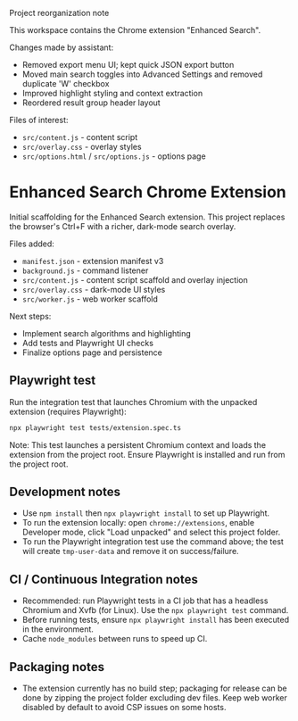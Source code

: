 Project reorganization note

This workspace contains the Chrome extension "Enhanced Search".

Changes made by assistant:
- Removed export menu UI; kept quick JSON export button
- Moved main search toggles into Advanced Settings and removed duplicate 'W' checkbox
- Improved highlight styling and context extraction
- Reordered result group header layout

Files of interest:
- `src/content.js` - content script
- `src/overlay.css` - overlay styles
- `src/options.html` / `src/options.js` - options page

# Enhanced Search Chrome Extension

Initial scaffolding for the Enhanced Search extension. This project replaces the browser's Ctrl+F with a richer, dark-mode search overlay.

Files added:
- `manifest.json` - extension manifest v3
- `background.js` - command listener
- `src/content.js` - content script scaffold and overlay injection
- `src/overlay.css` - dark-mode UI styles
- `src/worker.js` - web worker scaffold

Next steps:
- Implement search algorithms and highlighting
- Add tests and Playwright UI checks
- Finalize options page and persistence

Playwright test
----------------

Run the integration test that launches Chromium with the unpacked extension (requires Playwright):

```bash
npx playwright test tests/extension.spec.ts
```

Note: This test launches a persistent Chromium context and loads the extension from the project root. Ensure Playwright is installed and run from the project root.

Development notes
-----------------

- Use `npm install` then `npx playwright install` to set up Playwright.
- To run the extension locally: open `chrome://extensions`, enable Developer mode, click "Load unpacked" and select this project folder.
- To run the Playwright integration test use the command above; the test will create `tmp-user-data` and remove it on success/failure.

CI / Continuous Integration notes
-------------------------------

- Recommended: run Playwright tests in a CI job that has a headless Chromium and Xvfb (for Linux). Use the `npx playwright test` command.
- Before running tests, ensure `npx playwright install` has been executed in the environment.
- Cache `node_modules` between runs to speed up CI.

Packaging notes
---------------

- The extension currently has no build step; packaging for release can be done by zipping the project folder excluding dev files. Keep web worker disabled by default to avoid CSP issues on some hosts.



